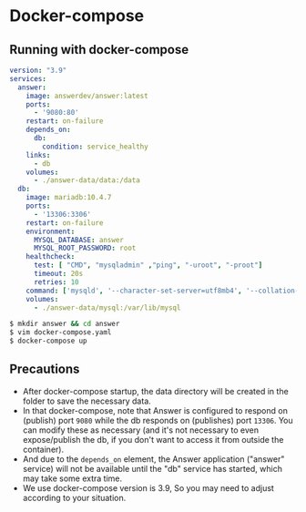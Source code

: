 ---
---

# Docker-compose

## Running with docker-compose
```yaml
version: "3.9"
services:
  answer:
    image: answerdev/answer:latest
    ports:
      - '9080:80'
    restart: on-failure
    depends_on:
      db:
        condition: service_healthy
    links:
      - db
    volumes:
      - ./answer-data/data:/data
  db:
    image: mariadb:10.4.7
    ports:
      - '13306:3306'
    restart: on-failure
    environment:
      MYSQL_DATABASE: answer
      MYSQL_ROOT_PASSWORD: root
    healthcheck:
      test: [ "CMD", "mysqladmin" ,"ping", "-uroot", "-proot"]
      timeout: 20s
      retries: 10
    command: ['mysqld', '--character-set-server=utf8mb4', '--collation-server=utf8mb4_unicode_ci', '--skip-character-set-client-handshake']
    volumes:
      - ./answer-data/mysql:/var/lib/mysql
```

```bash
$ mkdir answer && cd answer
$ vim docker-compose.yaml
$ docker-compose up
```

## Precautions
- After docker-compose startup, the data directory will be created in the folder to save the necessary data.
- In that docker-compose, note that Answer is configured to respond on (publish) port `9080` while the db responds on (publishes) port `13306`. You can modify these as necessary (and it's not necessary to even expose/publish the db, if you don't want to access it from outside the container).
- And due to the `depends_on` element, the Answer application ("answer" service) will not be available until the "db" service has started, which may take some extra time.
- We use docker-compose version is 3.9, So you may need to adjust according to your situation.

